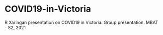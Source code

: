 # COVID19-in-Victoria
R Xaringan presentation on COVID19 in Victoria. Group presentation. MBAT - S2, 2021
